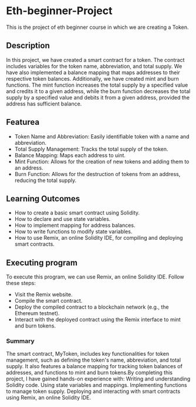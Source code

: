# Eth-beginner-Project
This is the project of eth beginner course in which we are creating a Token.


## Description
In this project, we have created a smart contract for a token. The contract includes variables for the token name, abbreviation, and total supply. We have also implemented a balance mapping that maps addresses to their respective token balances. Additionally, we have created mint and burn functions. The mint function increases the total supply by a specified value and credits it to a given address, while the burn function decreases the total supply by a specified value and debits it from a given address, provided the address has sufficient balance.

## Featurea
- Token Name and Abbreviation: Easily identifiable token with a name and abbreviation.
- Total Supply Management: Tracks the total supply of the token.
- Balance Mapping: Maps each address to uint.
- Mint Function: Allows for the creation of new tokens and adding them to an address.
- Burn Function: Allows for the destruction of tokens from an address, reducing the total supply.

## Learning Outcomes
- How to create a basic smart contract using Solidity.
- How to declare and use state variables.
- How to implement mapping for address balances.
- How to write functions to modify state variables.
- How to use Remix, an online Solidity IDE, for compiling and deploying smart contracts.


## Executing program
To execute this program, we can use Remix, an online Solidity IDE. Follow these steps:

- Visit the Remix website.
- Compile the smart contract.
- Deploy the compiled contract to a blockchain network (e.g., the Ethereum testnet).
- Interact with the deployed contract using the Remix interface to mint and burn tokens.

### Summary
The smart contract, MyToken, includes key functionalities for token management, such as defining the token's name, abbreviation, and total supply. It also features a balance mapping for tracking token balances of addresses, and functions to mint and burn tokens.By completing this project, I have gained hands-on experience with:
Writing and understanding Solidity code.
Using state variables and mappings.
Implementing functions to manage token supply.
Deploying and interacting with smart contracts using Remix, an online Solidity IDE.





